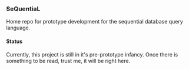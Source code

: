 ### SeQuentiaL
Home repo for prototype development for the sequential database query language.

#### Status
Currently, this project is still in it's pre-prototype infancy. Once there is something to be read, trust me, it will be right here.